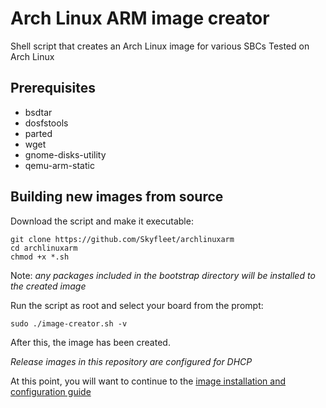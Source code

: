 # Arch Linux ARM image creator
Shell script that creates an Arch Linux image for various SBCs
Tested on Arch Linux

## Prerequisites
- bsdtar
- dosfstools
- parted
- wget
- gnome-disks-utility
- qemu-arm-static

## Building new images from source

Download the script and make it executable:
```
git clone https://github.com/Skyfleet/archlinuxarm
cd archlinuxarm
chmod +x *.sh
```
Note: *any packages included in the bootstrap directory will be installed to the created image*

Run the script as root and select your board from the prompt:
```
sudo ./image-creator.sh -v
```

After this, the image has been created.

*Release images in this repository are configured for DHCP*

At this point, you will want to continue to the [image installation and configuration guide](/IMG_CONFIG.md)
